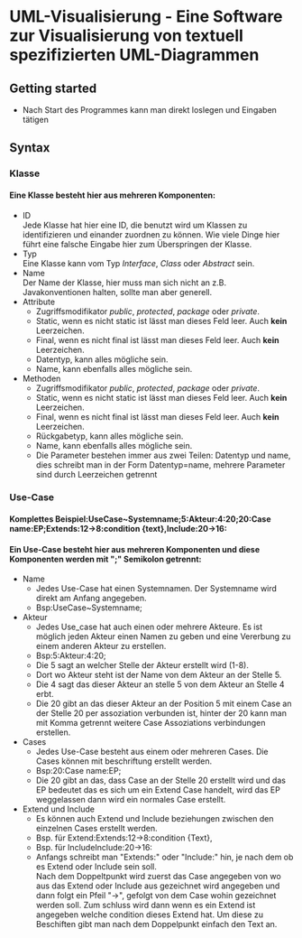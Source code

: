 # UML-Visualisierung - Eine Software zur Visualisierung von textuell spezifizierten UML-Diagrammen

## Getting started
* Nach Start des Programmes kann man direkt loslegen und Eingaben tätigen

## Syntax
### Klasse
#### Eine Klasse besteht hier aus mehreren Komponenten:<br/>
  * ID<br/>
  Jede Klasse hat hier eine ID, die benutzt wird um Klassen zu identifizieren und einander zuordnen zu können. Wie viele Dinge hier führt eine falsche Eingabe hier zum Überspringen der Klasse.<br/>
  * Typ<br/>
  Eine Klasse kann vom Typ *Interface*, *Class* oder *Abstract* sein.<br/>
  * Name<br/>
  Der Name der Klasse, hier muss man sich nicht an z.B. Javakonventionen halten, sollte man aber generell.<br/>
  * Attribute<br/>
    * Zugriffsmodifikator *public*, *protected*, *package* oder *private*.<br/>
    * Static, wenn es nicht static ist lässt man dieses Feld leer. Auch __kein__ Leerzeichen.<br/>
    * Final, wenn es nicht final ist lässt man dieses Feld leer. Auch __kein__ Leerzeichen.<br/>
    * Datentyp, kann alles mögliche sein.<br/>
    * Name, kann ebenfalls alles mögliche sein.<br/>
   * Methoden<br/>
       * Zugriffsmodifikator *public*, *protected*, *package* oder *private*.<br/>
       * Static, wenn es nicht static ist lässt man dieses Feld leer. Auch __kein__ Leerzeichen.<br/>
       * Final, wenn es nicht final ist lässt man dieses Feld leer. Auch __kein__ Leerzeichen.<br/>
       * Rückgabetyp, kann alles mögliche sein.<br/>
       * Name, kann ebenfalls alles mögliche sein.<br/>
       * Die Parameter bestehen immer aus zwei Teilen: Datentyp und name, dies schreibt man in der Form Datentyp=name, mehrere Parameter sind durch Leerzeichen getrennt<br/>
### Use-Case
#### Komplettes Beispiel:UseCase~Systemname;5:Akteur:4:20;20:Case name:EP;Extends:12->8:condition {text},Include:20->16:
#### Ein Use-Case besteht hier aus mehreren Komponenten und diese Komponenten werden mit ";" Semikolon getrennt:
  * Name<br/>
    * Jedes Use-Case hat einen Systemnamen. Der Systemname wird direkt am Anfang angegeben.<br/> 
    * Bsp:UseCase~Systemname;<br/>
  *  Akteur<br/>
     * Jedes Use_case hat auch einen oder mehrere Akteure. Es ist möglich jeden Akteur einen Namen zu geben und eine Vererbung zu einem         anderen Akteur zu erstellen. <br/>
     * Bsp:5:Akteur:4:20;<br/>
     * Die 5 sagt an welcher Stelle der Akteur erstellt wird (1-8).<br/>
     * Dort wo Akteur steht ist der Name von dem Akteur an der Stelle 5.<br/>
     * Die 4 sagt das dieser Akteur an stelle 5 von dem Akteur an Stelle 4 erbt.<br/>
     * Die 20 gibt an das dieser Akteur an der Position 5 mit einem Case an der Stelle 20 per assoziation verbunden ist, hinter der 20        kann man mit Komma getrennt weitere Case Assoziations verbindungen erstellen. <br/>
  * Cases<br/>
    * Jedes Use-Case besteht aus einem oder mehreren Cases. Die Cases können mit beschriftung erstellt werden.<br/>
    * Bsp:20:Case name:EP;<br/>
    * Die 20 gibt an das, dass Case an der Stelle 20 erstellt wird und das EP bedeutet das es sich um ein Extend Case handelt, wird das         EP weggelassen dann wird ein normales Case erstellt.<br/>
  * Extend und Include<br/>
    * Es können auch Extend und Include beziehungen zwischen den einzelnen Cases erstellt werden.<br/>
    * Bsp. für Extend:Extends:12->8:condition {Text},<br/>
    * Bsp. für IncludeInclude:20->16:<br/>
    * Anfangs schreibt man "Extends:" oder "Include:" hin, je nach dem ob es Extend oder Include sein soll.<br/>
    Nach dem Doppeltpunkt wird zuerst das Case angegeben von wo aus das Extend oder Include aus gezeichnet wird angegeben und dann folgt      ein Pfeil "->", gefolgt von dem Case wohin gezeichnet werden soll. Zum schluss wird dann wenn es ein Extend ist angegeben welche        condition dieses Extend hat. Um diese zu Beschiften gibt man nach dem Doppelpunkt einfach den Text an.
